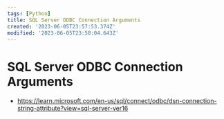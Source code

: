 ```yaml
---
tags: [Python]
title: SQL Server ODBC Connection Arguments
created: '2023-06-05T23:57:53.374Z'
modified: '2023-06-05T23:58:04.643Z'
---
```


# SQL Server ODBC Connection Arguments

* https://learn.microsoft.com/en-us/sql/connect/odbc/dsn-connection-string-attribute?view=sql-server-ver16

